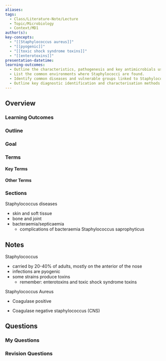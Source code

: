```yaml
---
aliases: 
tags:
  - Class/Literature-Note/Lecture
  - Topic/Microbiology
  - Context/MD1
author(s): 
key-concepts:
  - "[[Staphylococcus aureus]]"
  - "[[pyogenic]]"
  - "[[toxic shock syndrome toxins]]"
  - "[[enterotoxins]]"
presentation-datetime: 
learning-outcomes:
  - Outline the characteristics, pathogenesis and key antimicrobials used for Staphylococcus aureus.
  - List the common environments where Staphylococci are found.
  - Identify common diseases and vulnerable groups linked to Staphylococci
  - Outline key diagnostic identification and characterisation methods for Staphylococci
---
```



## Overview
### Learning Outcomes

### Outline

### Goal

### Terms
#### Key Terms

#### Other Terms

### Sections
Staphylococcus diseases
- skin and soft tissue
- bone and joint
- bacteraemia/septicaemia
	- complications of bacteraemia
Staphylococcus saprophyticus

## Notes
Staphylococcus
- carried by 20-40% of adults, mostly on the anterior of the nose
- infections are pyogenic
- some strains produce toxins
	- remember: enterotoxins and toxic shock syndrome toxins

Staphylococcus Aureus
- Coagulase positive

- Coagulase negative staphylococcus (CNS)
## Questions

### My Questions
### Revision Questions




